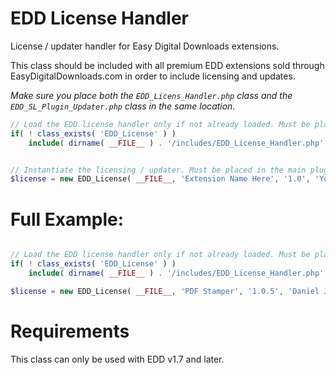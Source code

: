 EDD License Handler
===================

License / updater handler for Easy Digital Downloads extensions.

This class should be included with all premium EDD extensions sold through EasyDigitalDownloads.com in order to include licensing and updates.

_Make sure you place both the `EDD_Licens_Handler.php` class and the `EDD_SL_Plugin_Updater.php` class in the same location._

```php
// Load the EDD license handler only if not already loaded. Must be placed in the main plugin file
if( ! class_exists( 'EDD_License' ) )
	include( dirname( __FILE__ ) . '/includes/EDD_License_Handler.php' );


// Instantiate the licensing / updater. Must be placed in the main plugin file
$license = new EDD_License( __FILE__, 'Extension Name Here', '1.0', 'Your Name' );
```

Full Example:
=============
```php

// Load the EDD license handler only if not already loaded. Must be placed in the main plugin file
if( ! class_exists( 'EDD_License' ) )
	include( dirname( __FILE__ ) . '/includes/EDD_License_Handler.php' );

$license = new EDD_License( __FILE__, 'PDF Stamper', '1.0.5', 'Daniel J Griffiths' );
```

Requirements
============

This class can only be used with EDD v1.7 and later.